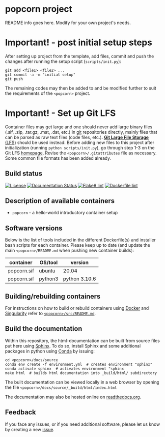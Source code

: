 # popcorn project

README info goes here. Modify for your own project's needs.

# Important! - post initial setup steps

After setting up project from the template, add files, commit and push the changes after running the setup script (`scripts/init.py`):

```
git add <file1> <file2> ...
git commit -a -m "initial setup"
git push
```

The remaining codes may then be added to and be modified further to suit the requirements of the `<popcorn>` project. 

# Important! - Set up Git LFS

Container files may get large and one should never add large binary files (.sif, .zip, .tar.gz, .mat, .dat, etc.) in [git](https://git-scm.com) repositories directly, mainly files that can be parsed as raw text files (code files, etc.).
[**Git Large File Storage** (LFS)](https://git-lfs.github.com) should be used instead.
Before adding new files to this project after initialization (running `python scripts/init.py`), go through step 1-3 on the Git LFS [homepage](https://git-lfs.github.com).
Revise the `<popcorn>/.gitattributes` file as necessary. Some common file formats has been added already.

## Build status

[![License](http://img.shields.io/:license-GPLv3+-green.svg)](http://www.gnu.org/licenses/gpl-3.0.html)
[![Documentation Status](https://readthedocs.org/projects/container-template/badge/?version=latest)](https://container-template.readthedocs.io/en/latest/?badge=latest)
[![Flake8 lint](https://github.com/comorment/popcorn/actions/workflows/python.yml/badge.svg)](https://github.com/comorment/popcorn/actions/workflows/python.yml)
[![Dockerfile lint](https://github.com/comorment/popcorn/actions/workflows/docker.yml/badge.svg)](https://github.com/comorment/popcorn/actions/workflows/docker.yml)

## Description of available containers

* ``popcorn`` - a hello-world introductory container setup

## Software versions

Below is the list of tools included in the different Dockerfile(s) and installer bash scripts for each container.
Please keep up to date (and update the main `<popcorn>/README.md` when pushing new container builds):
  
  | container               | OS/tool             | version
  | ----------------------- | ------------------- | ----------------------------------------
  | popcorn.sif  | ubuntu              | 20.04
  | popcorn.sif  | python3             | python 3.10.6

## Building/rebuilding containers

For instructions on how to build or rebuild containers using [Docker](https://www.docker.com) and [Singularity](https://docs.sylabs.io) refer to [`<popcorn>/src/README.md`](https://github.com/comorment/popcorn/blob/main/src/README.md).

## Build the documentation

Within this repository, the html-documentation can be built from source files put here using [Sphinx](https://www.sphinx-doc.org/en/master/index.html). 
To do so, install Sphinx and some additional packages in python using [Conda](https://docs.conda.io/en/latest/) by issuing:

```
cd <popcorn>/docs/source
conda env create -f environment.yml  # creates environment "sphinx"
conda activate sphinx  # activates environment "sphinx
make html  # builds html documentation into _build/html/ subdirectory
```

The built documentation can be viewed locally in a web browser by opening the file 
`<popcorn>/docs/source/_build/html/index.html`

The documentation may also be hosted online on [readthedocs.org](https://readthedocs.org).

## Feedback

If you face any issues, or if you need additional software, please let us know by creating a new [issue](https://github.com/comorment/popcorn/issues/new).
